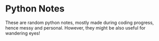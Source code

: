 # Python Notes 

These are random python notes, mostly made during coding progress, hence messy and personal. However, they might be also useful for wandering eyes! 
